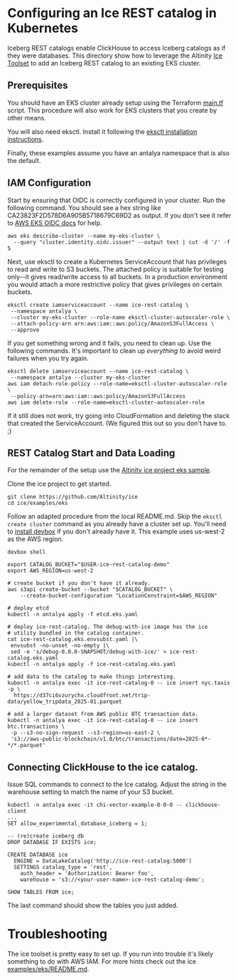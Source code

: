 # Configuring an Ice REST catalog in Kubernetes

Iceberg REST catalogs enable ClickHouse to access Iceberg catalogs as if
they were databases.  This directory show how to leverage the Altinity 
[Ice Toolset](https://github.com/Altinity/ice) to add an Iceberg REST
catalog to an existing EKS cluster.

## Prerequisites

You should have an EKS cluster already setup using the Terraform 
[main.tf](../kubernetes/main.tf) script. This procedure will also 
work for EKS clusters that you create by other means.  

You will also need eksctl. Install it following the 
[eksctl installation instructions](https://eksctl.io/installation/). 

Finally, these examples assume you have an antalya namespace that is
also the default. 

## IAM Configuration

Start by ensuring that OIDC is correctly configured in your cluster.
Run the following command. You should see a hex string like
CA23823F2D578D6A905B5718679C69D2 as output. If you don't see it refer
to [AWS EKS OIDC docs](https://docs.aws.amazon.com/eks/latest/userguide/enable-iam-roles-for-service-accounts.html) 
for help. 

```
aws eks describe-cluster --name my-eks-cluster \
  --query "cluster.identity.oidc.issuer" --output text | cut -d '/' -f 5
```

Next, use eksctl to create a Kubernetes ServiceAccount that has
privileges to read and write to S3 buckets. The attached policy is
suitable for testing only--it gives read/write access to all buckets.
In a production environment you would attach a more restrictive policy
that gives privileges on certain buckets.

```
eksctl create iamserviceaccount --name ice-rest-catalog \
 --namespace antalya \
 --cluster my-eks-cluster --role-name eksctl-cluster-autoscaler-role \
 --attach-policy-arn arn:aws:iam::aws:policy/AmazonS3FullAccess \
 --approve
```

If you get something wrong and it fails, you need to clean up. Use the
following commands. It's important to clean up *everything* to avoid
weird failures when you try again.

```
eksctl delete iamserviceaccount --name ice-rest-catalog \
 --namespace antalya --cluster my-eks-cluster
aws iam detach-role-policy --role-name=eksctl-cluster-autoscaler-role \
 --policy-arn=arn:aws:iam::aws:policy/AmazonS3FullAccess
aws iam delete-role --role-name=eksctl-cluster-autoscaler-role
```

If it still does not work, try going into CloudFormation and deleting
the stack that created the ServiceAccount. (We figured this out so you
don't have to. ;)

## REST Catalog Start and Data Loading

For the remainder of the setup use the 
[Altinity ice project eks sample](https://github.com/Altinity/ice/tree/master/examples/eks).

Clone the ice project to get started. 
```
git clone https://github.com/Altinity/ice
cd ice/examples/eks
```

Follow an adapted procedure from the local README.md. Skip the `eksctl
create cluster` command as you already have a cluster set up. You'll
need to [install devbox](https://github.com/jetify-com/devbox) if you
don't already have it. This example uses us-west-2 as the AWS region.

```
devbox shell

export CATALOG_BUCKET="$USER-ice-rest-catalog-demo"
export AWS_REGION=us-west-2

# create bucket if you don't have it already. 
aws s3api create-bucket --bucket "$CATALOG_BUCKET" \
    --create-bucket-configuration "LocationConstraint=$AWS_REGION"

# deploy etcd
kubectl -n antalya apply -f etcd.eks.yaml

# deploy ice-rest-catalog. The debug-with-ice image has the ice
# utility bundled in the catalog container. 
cat ice-rest-catalog.eks.envsubst.yaml |\
 envsubst -no-unset -no-empty |\
 sed -e 's/debug-0.0.0-SNAPSHOT/debug-with-ice/' > ice-rest-catalog.eks.yaml
kubectl -n antalya apply -f ice-rest-catalog.eks.yaml

# add data to the catalog to make things interesting. 
kubectl -n antalya exec -it ice-rest-catalog-0 -- ice insert nyc.taxis -p \
  https://d37ci6vzurychx.cloudfront.net/trip-data/yellow_tripdata_2025-01.parquet

# add a larger dataset from AWS public BTC transaction data.
kubectl -n antalya exec -it ice-rest-catalog-0 -- ice insert btc.transactions \
 -p --s3-no-sign-request --s3-region=us-east-2 \
 's3://aws-public-blockchain/v1.0/btc/transactions/date=2025-0*-*/*.parquet'
```

## Connecting ClickHouse to the ice catalog. 

Issue SQL commands to connect to the Ice catalog. Adjust the string in the warehouse setting to 
match the name of your S3 bucket. 

```
kubectl -n antalya exec -it chi-vector-example-0-0-0 -- clickhouse-client 
...
SET allow_experimental_database_iceberg = 1;

-- (re)create iceberg db
DROP DATABASE IF EXISTS ice;

CREATE DATABASE ice
  ENGINE = DataLakeCatalog('http://ice-rest-catalog:5000')
  SETTINGS catalog_type = 'rest',
    auth_header = 'Authorization: Bearer foo',
    warehouse = 's3://<your-user-name>-ice-rest-catalog-demo';

SHOW TABLES FROM ice;
```

The last command should show the tables you just added. 

# Troubleshooting

The ice toolset is pretty easy to set up. If you run into trouble it's likely something
to do with AWS IAM. For more hints check out the ice 
[examples/eks/README.md](https://github.com/Altinity/ice/tree/master/examples/eks#readme). 
